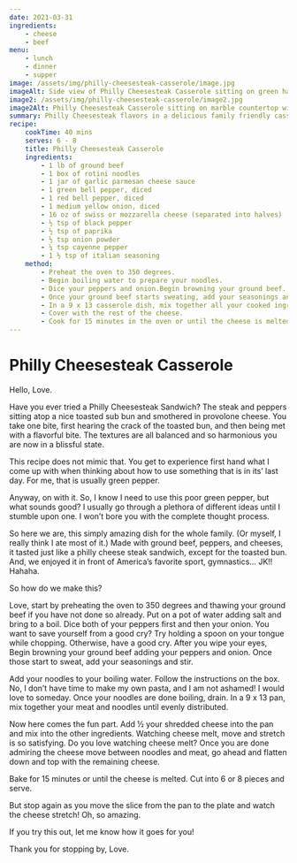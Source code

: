 ```yaml
---
date: 2021-03-31
ingredients:
    - cheese
    - beef
menu:
    - lunch
    - dinner
    - supper
image: /assets/img/philly-cheesesteak-casserole/image.jpg
imageAlt: Side view of Philly Cheesesteak Casserole sitting on green hand towel beside a fork and a green pepper
image2: /assets/img/philly-cheesesteak-casserole/image2.jpg
image2Alt: Philly Cheesesteak Casserole sitting on marble countertop with green hand towel and green pepper sitting next to a fork.
summary: Philly Cheesesteak flavors in a delicious family friendly casserole. Cheese, beef, peppers, and cheese. Yes, there is a lot of cheese. Try it out.
recipe:
    cookTime: 40 mins
    serves: 6 - 8
    title: Philly Cheesesteak Casserole
    ingredients:
        - 1 lb of ground beef
        - 1 box of rotini noodles
        - 1 jar of garlic parmesan cheese sauce
        - 1 green bell pepper, diced
        - 1 red bell pepper, diced
        - 1 medium yellow onion, diced
        - 16 oz of swiss or mozzarella cheese (separated into halves)
        - ½ tsp of black pepper
        - ½ tsp of paprika
        - ½ tsp onion powder
        - ¼ tsp cayenne pepper
        - 1 ½ tsp of italian seasoning
    method:
        - Preheat the oven to 350 degrees.
        - Begin boiling water to prepare your noodles.
        - Dice your peppers and onion.Begin browning your ground beef.
        - Once your ground beef starts sweating, add your seasonings and add your peppers and onion to your beef.
        - In a 9 x 13 casserole dish, mix together all your cooked ingredients and half your cheese.
        - Cover with the rest of the cheese.
        - Cook for 15 minutes in the oven or until the cheese is melted.
---
```

# Philly Cheesesteak Casserole
Hello, Love.

Have you ever tried a Philly Cheesesteak Sandwich? The steak and peppers sitting atop a nice toasted sub bun and smothered in provolone cheese. You take one bite, first hearing the crack of the toasted bun, and then being met with a flavorful bite. The textures are all balanced and so harmonious you are now in a blissful state. 

This recipe does not mimic that. You get to experience first hand what I come up with when thinking about how to use something that is in its’ last day. For me, that is usually green pepper. 

Anyway, on with it. So, I know I need to use this poor green pepper, but what sounds good? I usually go through a plethora of different ideas until I stumble upon one. I won’t bore you with the complete thought process.

So here we are, this simply amazing dish for the whole family. (Or myself, I really think I ate most of it.) Made with ground beef, peppers, and cheeses, it tasted just like a philly cheese steak sandwich, except for the toasted bun. And, we enjoyed it in front of America’s favorite sport, gymnastics… JK!! Hahaha.

So how do we make this?

Love, start by preheating the oven to 350 degrees and thawing your ground beef if you have not done so already. Put on a pot of water adding salt and bring to a boil. Dice both of your peppers first and then your onion. You want to save yourself from a good cry? Try holding a spoon on your tongue while chopping. Otherwise, have a good cry. After you wipe your eyes, Begin browning your ground beef adding your peppers and onion. Once those start to sweat, add your seasonings and stir. 

Add your noodles to your boiling water. Follow the instructions on the box. No, I don’t have time to make my own pasta, and I am not ashamed! I would love to someday. Once your noodles are done boiling, drain. In a 9 x 13 pan, mix together your meat and noodles until evenly distributed.

Now here comes the fun part. Add ½ your shredded cheese into the pan and mix into the other ingredients. Watching cheese melt, move and stretch is so satisfying. Do you love watching cheese melt? Once you are done admiring the cheese move between noodles and meat, go ahead and flatten down and top with the remaining cheese.

Bake for 15 minutes or until the cheese is melted. Cut into 6 or 8 pieces and serve. 

But stop again as you move the slice from the pan to the plate and watch the cheese stretch! Oh, so amazing. 

If you try this out, let me know how it goes for you!

Thank you for stopping by, Love.
